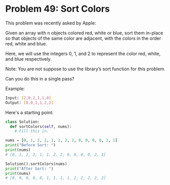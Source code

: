 # Problem 49: Sort Colors

This problem was recently asked by Apple:

Given an array with n objects colored red, white or blue, sort them in-place so that objects of the same color are adjacent, with the colors in the order red, white and blue.

Here, we will use the integers 0, 1, and 2 to represent the color red, white, and blue respectively.

Note: You are not suppose to use the library’s sort function for this problem.

Can you do this in a single pass?

Example:

```bash
Input: [2,0,2,1,1,0]
Output: [0,0,1,1,2,2]
```

Here's a starting point:

```python
class Solution:
  def sortColors(self, nums):
    # Fill this in.

nums = [0, 1, 2, 2, 1, 1, 2, 2, 0, 0, 0, 0, 2, 1]
print("Before Sort: ")
print(nums)
# [0, 1, 2, 2, 1, 1, 2, 2, 0, 0, 0, 0, 2, 1]

Solution().sortColors(nums)
print("After Sort: ")
print(nums)
# [0, 0, 0, 0, 0, 1, 1, 1, 1, 2, 2, 2, 2, 2]
```
